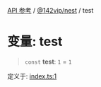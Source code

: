 [API 参考](../../../index.md) / [@142vip/nest](../index.md) / test

# 变量: test

> `const` **test**: `1` = `1`

定义于: [index.ts:1](https://github.com/142vip/core-x/blob/1eb80b292cacf818428b26e34edc36554f5c80fb/packages/nest/src/index.ts#L1)
